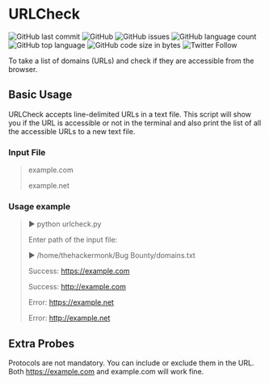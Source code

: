 # URLCheck

![GitHub last commit](https://img.shields.io/github/last-commit/thehackermonk/URLCheck?style=flat-square) ![GitHub](https://img.shields.io/github/license/thehackermonk/URLCheck?style=flat-square) ![GitHub issues](https://img.shields.io/github/issues/thehackermonk/URLCheck?style=flat-square) ![GitHub language count](https://img.shields.io/github/languages/count/thehackermonk/URLCheck?style=flat-square) ![GitHub top language](https://img.shields.io/github/languages/top/thehackermonk/URLCheck?logo=python&style=flat-square) ![GitHub code size in bytes](https://img.shields.io/github/languages/code-size/thehackermonk/URLCheck?style=flat-square) ![Twitter Follow](https://img.shields.io/twitter/follow/thehackermonk?style=flat-square)

To take a list of domains (URLs) and check if they are accessible from the browser.

## Basic Usage
URLCheck accepts line-delimited URLs in a text file. This script will show you if the URL is accessible or not in the terminal and also print the list of all the accessible URLs to a new text file.

### Input File
> example.com
>
> example.net

### Usage example
> ▶ python urlcheck.py
>
> Enter path of the input file:
>
> ▶ /home/thehackermonk/Bug Bounty/domains.txt
>
> Success: https://example.com
>
> Success: http://example.com
>
> Error: https://example.net
>
> Error: http://example.net
>

## Extra Probes
Protocols are not mandatory. You can include or exclude them in the URL.
Both https://example.com and example.com will work fine.
